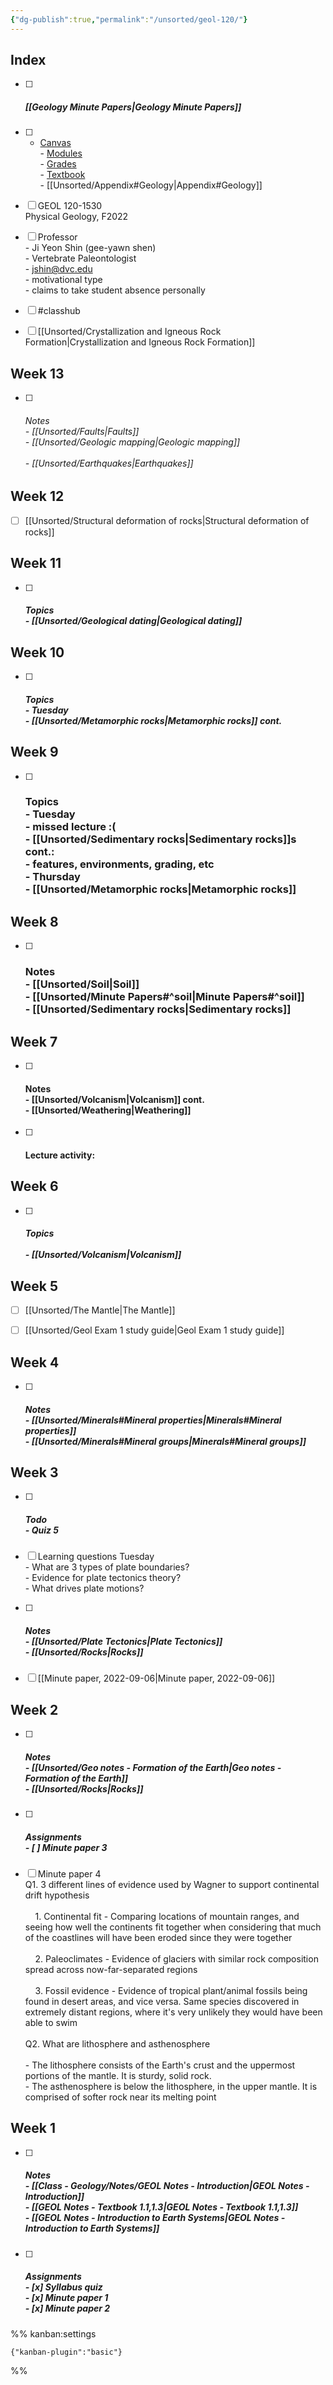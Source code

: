 ```yaml
---
{"dg-publish":true,"permalink":"/unsorted/geol-120/"}
---
```



## Index

- [ ] ##### [[Geology Minute Papers\|Geology Minute Papers]]
- [ ] - [Canvas](https://4cd.instructure.com/courses/81164)<br>- [Modules](https://4cd.instructure.com/courses/81164/modules)<br>- [Grades](https://4cd.instructure.com/courses/81164/grades)<br>- [Textbook](obsidian://open?vault=DVC%20F2022&file=Class%20-%20Geology%2FTextbooks%2FEarth%20An%20Introduction%20to%20Physical%20Geology%2011e.pdf)<br>- [[Unsorted/Appendix#Geology\|Appendix#Geology]]
- [ ] GEOL 120-1530<br>Physical Geology, F2022
- [ ] Professor<br>- Ji Yeon Shin (gee-yawn shen)<br>- Vertebrate Paleontologist<br>- jshin@dvc.edu<br>- motivational type<br>	- claims to take student absence personally
- [ ] #classhub
- [ ] [[Unsorted/Crystallization and Igneous Rock Formation\|Crystallization and Igneous Rock Formation]]


## Week 13

- [ ] ###### Notes<br>- [[Unsorted/Faults\|Faults]]<br>- [[Unsorted/Geologic mapping\|Geologic mapping]]<br><br>- [[Unsorted/Earthquakes\|Earthquakes]]


## Week 12

- [ ] [[Unsorted/Structural deformation of rocks\|Structural deformation of rocks]]


## Week 11

- [ ] ##### Topics<br>- [[Unsorted/Geological dating\|Geological dating]]


## Week 10

- [ ] ##### Topics<br>- Tuesday<br>	- [[Unsorted/Metamorphic rocks\|Metamorphic rocks]] cont.


## Week 9

- [ ] ### Topics<br>- Tuesday<br>	- missed lecture :(<br>	- [[Unsorted/Sedimentary rocks\|Sedimentary rocks]]s cont.: <br>		- features, environments, grading, etc<br>- Thursday<br>	- [[Unsorted/Metamorphic rocks\|Metamorphic rocks]]


## Week 8

- [ ] ### Notes<br>- [[Unsorted/Soil\|Soil]]<br>	- [[Unsorted/Minute Papers#^soil\|Minute Papers#^soil]]<br>- [[Unsorted/Sedimentary rocks\|Sedimentary rocks]]


## Week 7

- [ ] #### Notes<br>- [[Unsorted/Volcanism\|Volcanism]] cont.<br>- [[Unsorted/Weathering\|Weathering]]
- [ ] #### Lecture activity:


## Week 6

- [ ] ##### Topics<br><br>- [[Unsorted/Volcanism\|Volcanism]]


## Week 5

- [ ] [[Unsorted/The Mantle\|The Mantle]]
- [ ] [[Unsorted/Geol Exam 1 study guide\|Geol Exam 1 study guide]]


## Week 4

- [ ] ##### Notes<br>- [[Unsorted/Minerals#Mineral properties\|Minerals#Mineral properties]]<br>- [[Unsorted/Minerals#Mineral groups\|Minerals#Mineral groups]]


## Week 3

- [ ] ##### Todo<br>- Quiz 5
- [ ] Learning questions Tuesday<br>- What are 3 types of plate boundaries?<br>- Evidence for plate tectonics theory?<br>- What drives plate motions?
- [ ] ##### Notes<br>- [[Unsorted/Plate Tectonics\|Plate Tectonics]]<br>- [[Unsorted/Rocks\|Rocks]]
- [ ] [[Minute paper, 2022-09-06\|Minute paper, 2022-09-06]]


## Week 2

- [ ] ##### Notes<br>- [[Unsorted/Geo notes - Formation of the Earth\|Geo notes - Formation of the Earth]]<br>- [[Unsorted/Rocks\|Rocks]]
- [ ] ##### Assignments<br>- [ ] Minute paper 3
- [ ] Minute paper 4<br>Q1. 3 different lines of evidence used by Wagner to support continental drift hypothesis<br><br>    1. Continental fit - Comparing locations of mountain ranges, and seeing how well the continents fit together when considering that much of the coastlines will have been eroded since they were together<br><br>    2. Paleoclimates - Evidence of glaciers with similar rock composition spread across now-far-separated regions<br><br>    3. Fossil evidence - Evidence of tropical plant/animal fossils being found in desert areas, and vice versa. Same species discovered in extremely distant regions, where it's very unlikely they would have been able to swim<br><br>Q2. What are lithosphere and asthenosphere<br><br>-   The lithosphere consists of the Earth's crust and the uppermost portions of the mantle. It is sturdy, solid rock.<br>-   The asthenosphere is below the lithosphere, in the upper mantle. It is comprised of softer rock near its melting point


## Week 1

- [ ] ##### Notes<br>- [[Class - Geology/Notes/GEOL Notes - Introduction\|GEOL Notes - Introduction]]<br>- [[GEOL Notes - Textbook 1.1,1.3\|GEOL Notes - Textbook 1.1,1.3]]<br>- [[GEOL Notes - Introduction to Earth Systems\|GEOL Notes - Introduction to Earth Systems]]
- [ ] ##### Assignments<br>- [x] Syllabus quiz<br>- [x] Minute paper 1<br>- [x] Minute paper 2




%% kanban:settings
```
{"kanban-plugin":"basic"}
```
%%